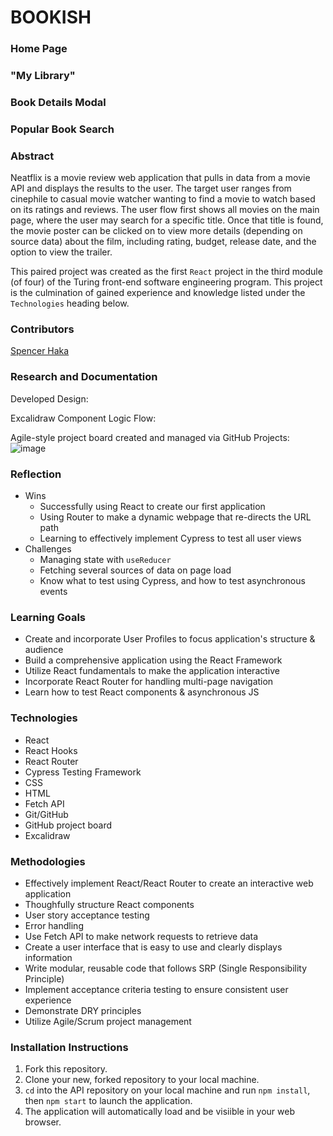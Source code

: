 # **BOOKISH**

### Home Page

### "My Library"

### Book Details Modal

### Popular Book Search

### Abstract
Neatflix is a movie review web application that pulls in data from a movie API and displays the results to the user. The target user ranges from cinephile to casual movie watcher wanting to find a movie to watch based on its ratings and reviews. The user flow first shows all movies on the main page, where the user may search for a specific title. Once that title is found, the movie poster can be clicked on to view more details (depending on source data) about the film, including rating, budget, release date, and the option to view the trailer.

This paired project was created as the first `React` project in the third module (of four) of the Turing front-end software engineering program. This project is the culmination of gained experience and knowledge listed under the `Technologies` heading below.

### Contributors
[Spencer Haka](https://github.com/Speekins)

### Research and Documentation 
Developed Design:

Excalidraw Component Logic Flow:

Agile-style project board created and managed via GitHub Projects:
![image](https://user-images.githubusercontent.com/74210902/207098755-24a8ab4c-3a94-461d-b181-6fbcdafe7eb6.png)

### Reflection
- Wins
  - Successfully using React to create our first application
  - Using Router to make a dynamic webpage that re-directs the URL path
  - Learning to effectively implement Cypress to test all user views
- Challenges
  - Managing state with `useReducer`
  - Fetching several sources of data on page load
  - Know what to test using Cypress, and how to test asynchronous events

### Learning Goals
- Create and incorporate User Profiles to focus application's structure & audience
- Build a comprehensive application using the React Framework
- Utilize React fundamentals to make the application interactive
- Incorporate React Router for handling multi-page navigation
- Learn how to test React components & asynchronous JS

### Technologies
- React
- React Hooks
- React Router
- Cypress Testing Framework
- CSS
- HTML
- Fetch API 
- Git/GitHub
- GitHub project board
- Excalidraw

### Methodologies
- Effectively implement React/React Router to create an interactive web application
- Thoughfully structure React components
- User story acceptance testing
- Error handling
- Use Fetch API to make network requests to retrieve data
- Create a user interface that is easy to use and clearly displays information
- Write modular, reusable code that follows SRP (Single Responsibility Principle)
- Implement acceptance criteria testing to ensure consistent user experience
- Demonstrate DRY principles 
- Utilize Agile/Scrum project management 

### Installation Instructions
1. Fork this repository.
2. Clone your new, forked repository to your local machine.
3. `cd` into the API repository on your local machine and run `npm install`, then `npm start` to launch the application.
4. The application will automatically load and be visiible in your web browser.
